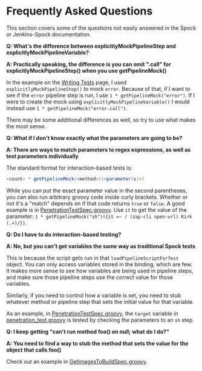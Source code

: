 # Frequently Asked Questions

This section covers some of the questions not easily answered in the Spock or Jenkins-Spock documentation.

**Q: What's the difference between explicitlyMockPipelineStep and explicitlyMockPipelineVariable?**

**A: Practically speaking, the difference is you can omit ".call" for explicitlyMockPipelineStep() when you use getPipelineMock()**

In the example on the [Writing Tests](./writing-tests.md) page, I used ``explicitlyMockPipelineStep()`` to mock `error`.
Because of that, if I want to see if the `error` pipeline step is run, I use `1 * getPipelineMock("error")`.
If I were to create the mock using `explicitlyMockPipelineVariable()` I would instead use `1 * getPipelineMock("error.call")`.

There may be some additional differences as well, so try to use what makes the most sense.

**Q: What if I don't know exactly what the parameters are going to be?**

**A: There are ways to match parameters to regex expressions, as well as test parameters individually**

The standard format for interaction-based tests is:

```groovy
<count> * getPipelineMock(<method>)(<parameter(s)>)
```

While you can put the exact parameter value in the second parentheses, you can also run arbitrary groovy code inside curly brackets.
Whether or not it's a "match" depends on if that code returns `true` or `false`.
A good example is in [PenetrationTestSpec.groovy](https://github.com/boozallen/sdp-libraries/blob/main/test/owasp_zap/PenetrationTestSpec.groovy#L33). Use `it` to get the value of the parameter:
`1 * getPipelineMock("sh")({it =~ / (zap-cli open-url) Kirk (.+)/})`.

**Q: Do I have to do interaction-based testing?**

**A: No, but you can't get variables the same way as traditional Spock tests**

This is because the script gets run in that `loadPipelineScriptForTest` object.
You can only access variables stored in the binding, which are few.
It makes more sense to see how variables are being used in pipeline steps,
and make sure those pipeline steps use the correct value for those variables.

Similarly, if you need to control how a variable is set,
you need to stub whatever method or pipeline step that sets the initial value for that variable.

As an example, in [PenetrationTestSpec.groovy](https://github.com/boozallen/sdp-libraries/blob/main/test/owasp_zap/PenetrationTestSpec.groovy),
the `target` variable in [penetration_test.groovy](https://github.com/boozallen/sdp-libraries/blob/main/libraries/owasp_zap/steps/penetration_test.groovy) is tested by checking the parameters to an `sh` step.

**Q: I keep getting "can't run method foo() on null; what do I do?"**

**A: You need to find a way to stub the method that sets the value for the object that calls foo()**

Check out an example in [GetImagesToBuildSpec.groovy](https://github.com/boozallen/sdp-libraries/blob/main/test/docker/GetImagesToBuildSpec.groovy).